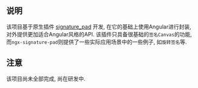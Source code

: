 ## 说明

该项目基于原生插件 [signature_pad](https://github.com/szimek/signature_pad) 开发, 在它的基础上使用Angular进行封装, 对外提供更加适合Angular风格的API. 该插件只具备很基础的`签名Canvas`的功能, 而`ngx-signature-pad`则提供了一些实际应用场景中的一些例子, 如`旋转签名`等. 

## 注意

该项目尚未全部完成, 尚在研发中. 